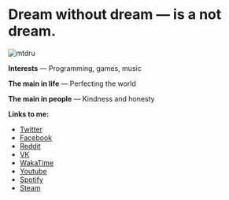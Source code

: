 # Dream without dream — is a not dream.

![mtdru](https://user-images.githubusercontent.com/74720936/122591769-a446c680-d08d-11eb-9a2b-3ac2de6f1f7a.png)

**Interests** — Programming, games, music

**The main in life** — Perfecting the world

**The main in people** — Kindness and honesty

**Links to me:**

- [Twitter](https://twitter.com/DezlowNG/)
- [Facebook](https://facebook.com/dezlowfb/)
- [Reddit](https://www.reddit.com/user/DezlowNG)
- [VK](https://vk.com/dezlow)
- [WakaTime](https://wakatime.com/@Dezlow)
- [Youtube](https://www.youtube.com/channel/UCYV8min3NRKlG51P2GfZnKg/)
- [Spotify](https://open.spotify.com/user/31z32d5odfyuyyykagdvmfpzhwpy/)
- [Steam](https://steamcommunity.com/id/DezlowNG)
